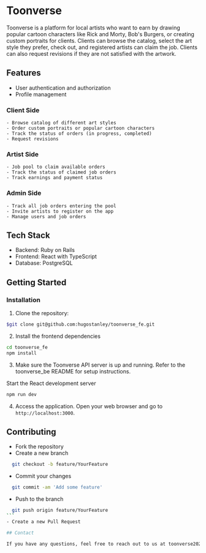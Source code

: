 # Toonverse

Toonverse is a platform for local artists who want to earn by drawing popular cartoon characters like Rick and Morty, Bob's Burgers, or creating custom portraits for clients. Clients can browse the catalog, select the art style they prefer, check out, and registered artists can claim the job. Clients can also request revisions if they are not satisfied with the artwork.

## Features

- User authentication and authorization
- Profile management

### Client Side

    - Browse catalog of different art styles
    - Order custom portraits or popular cartoon characters
    - Track the status of orders (in progress, completed)
    - Request revisions

### Artist Side

    - Job pool to claim available orders
    - Track the status of claimed job orders
    - Track earnings and payment status

### Admin Side

    - Track all job orders entering the pool
    - Invite artists to register on the app
    - Manage users and job orders

## Tech Stack

- Backend: Ruby on Rails
- Frontend: React with TypeScript
- Database: PostgreSQL

## Getting Started

### Installation

1. Clone the repository:

```bash
$git clone git@github.com:hugostanley/toonverse_fe.git
```

2. Install the frontend dependencies

```bash
cd toonverse_fe
npm install
```

3. Make sure the Toonverse API server is up and running. Refer to the toonverse_be README for setup instructions.

Start the React development server

```bash
npm run dev
```

4. Access the application. Open your web browser and go to `http://localhost:3000`.

## Contributing

- Fork the repository
- Create a new branch

```bash
  git checkout -b feature/YourFeature
```

- Commit your changes

```bash
  git commit -am 'Add some feature'
```

- Push to the branch

````bash
  git push origin feature/YourFeature
```
- Create a new Pull Request

## Contact

If you have any questions, feel free to reach out to us at toonverse2024@outlook.com. Enjoy creating and commissioning amazing artworks with Toonverse!
````
